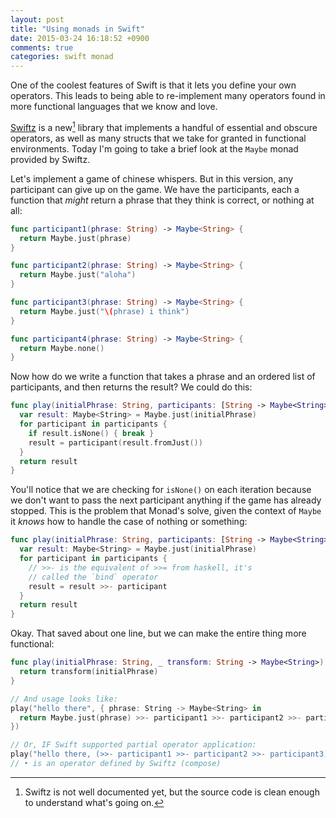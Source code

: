 ```yaml
---
layout: post
title: "Using monads in Swift"
date: 2015-03-24 16:18:52 +0900
comments: true
categories: swift monad
---
```


One of the coolest features of Swift is that it lets you define your own
operators. This leads to being able to re-implement many operators found in more
functional languages that we know and love.

[Swiftz][swiftz] is a new[^1] library that implements a handful of essential and obscure
operators, as well as many structs that we take for granted in functional
environments. Today I'm going to take a brief look at the `Maybe` monad provided
by Swiftz.

Let's implement a game of chinese whispers. But in this version, any participant
can give up on the game. We have the participants, each a function that _might_
return a phrase that they think is correct, or nothing at all:

```swift
func participant1(phrase: String) -> Maybe<String> {
  return Maybe.just(phrase)
}

func participant2(phrase: String) -> Maybe<String> {
  return Maybe.just("aloha")
}

func participant3(phrase: String) -> Maybe<String> {
  return Maybe.just("\(phrase) i think")
}

func participant4(phrase: String) -> Maybe<String> {
  return Maybe.none()
}
```

Now how do we write a function that takes a phrase and an ordered list of
participants, and then returns the result? We could do this:

```swift
func play(initialPhrase: String, participants: [String -> Maybe<String>]) {
  var result: Maybe<String> = Maybe.just(initialPhrase)
  for participant in participants {
    if result.isNone() { break }
    result = participant(result.fromJust())
  }
  return result
}
```

You'll notice that we are checking for `isNone()` on each iteration because we
don't want to pass the next participant anything if the game has already
stopped. This is the problem that Monad's solve, given the context of `Maybe` it
_knows_ how to handle the case of nothing or something:

```swift
func play(initialPhrase: String, participants: [String -> Maybe<String>]) {
  var result: Maybe<String> = Maybe.just(initialPhrase)
  for participant in participants {
    // >>- is the equivalent of >>= from haskell, it's
    // called the `bind` operator
    result = result >>- participant
  }
  return result
}
```

Okay. That saved about one line, but we can make the entire thing more
functional:

```swift
func play(initialPhrase: String, _ transform: String -> Maybe<String>) {
  return transform(initialPhrase)
}

// And usage looks like:
play("hello there", { phrase: String -> Maybe<String> in
  return Maybe.just(phrase) >>- participant1 >>- participant2 >>- participant3
})

// Or, IF Swift supported partial operator application:
play("hello there, (>>- participant1 >>- participant2 >>- participant3) • Maybe.just)
// • is an operator defined by Swiftz (compose)
```

[^1]: Swiftz is not well documented yet, but the source code is clean enough to understand what's going on.

[swiftz]: https://github.com/typelift/Swiftz

